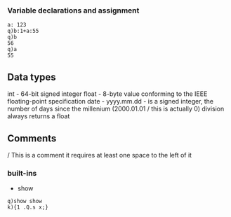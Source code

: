 ### Variable declarations and assignment

```
a: 123
q)b:1+a:55
q)b
56
q)a
55
```

## Data types
int   - 64-bit signed integer
float - 8-byte value conforming to the IEEE floating-point specification
date - yyyy.mm.dd - is a signed integer, the number of days since the millenium (2000.01.01 / this is actually 0)
division always returns a float

## Comments

/ This is a comment
it requires at least one space to the left of it


### built-ins

- show
```
q)show show
k){1 .Q.s x;}
```